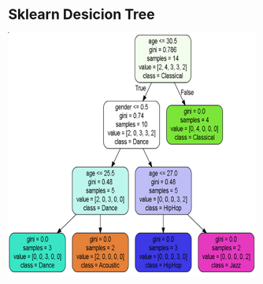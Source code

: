# Sklearn Desicion Tree

<p align="center">
    <img src="./DesicionTree.png" width="750" height="500">
</p>
